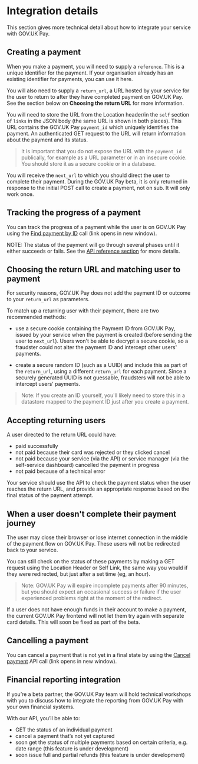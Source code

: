 # Integration details

This section gives more technical detail about how to integrate your service with GOV.UK Pay.

## Creating a payment

When you make a payment, you will need to supply a ``reference``. This is a unique identifier for the payment. If your organisation already has an existing identifier for payments, you can use it here.

You will also need to supply a ``return_url``, a URL hosted by your service for the user to return to after they have completed payment on GOV.UK Pay. See the section below on **Choosing the return URL** for more information.

You will need to store the URL from the Location header/in the ``self`` section of ``links`` in the JSON body (the same URL is shown in both places).  This URL contains the GOV.UK Pay ``payment_id`` which uniquely identifies the payment. An authenticated GET request to the URL will return information about the payment and its status.

>It is important that you do not expose the URL with the ``payment_id`` publically, for example as a URL parameter or in an insecure cookie. You should store it as a secure cookie or in a database.

You will receive the ``next_url``  to which you should direct the user to complete their payment. During the GOV.UK Pay beta, it is only returned in response to the initial POST call to create a payment, not on sub. It will only work once.


## Tracking the progress of a payment

You can track the progress of a payment while the user is on GOV.UK Pay using the <a href="https://gds-payments.gelato.io/api-explorer/gov-uk-pay-api/versions/1.0.1/v1/find-payment-by-id" target="blank">Find payment by ID</a> call (link opens in new window).

NOTE: The status of the payment will go through several phases until it either succeeds or fails. See the [API reference section](https://docs.payments.service.gov.uk/#api-reference) for more details.

## Choosing the return URL and matching user to payment

For security reasons, GOV.UK Pay does not add the payment ID or outcome to your ``return_url`` as parameters.

To match up a returning user with their payment, there are two recommended methods:

+ use a secure cookie containing the Payment ID from GOV.UK Pay, issued by your service when the payment is created (before sending the user to ``next_url``). Users won't be able to decrypt a secure cookie, so a fraudster could not alter the payment ID and intercept other users' payments.

+ create a secure random ID (such as a UUID) and include this as part of the ``return_url``, using a different ``return_url`` for each payment. Since a securely generated UUID is not guessable, fraudsters will not be able to intercept users’ payments.

>Note: If you create an ID yourself, you'll likely need to store this in a datastore mapped to the payment ID just after you create a payment.

## Accepting returning users

 A user directed to the return URL could have:
 
 - paid successfully
 - not paid because their card was rejected or they clicked cancel
 - not paid because your service (via the API) or service manager (via the self-service dashboard) cancelled the payment in progress
 - not paid because of a technical error

Your service should use the API to check the payment status when the user reaches the return URL, and provide an appropriate response based on the final status of the payment attempt.

## When a user doesn't complete their payment journey

The user may close their browser or lose internet connection in the middle of the payment flow on GOV.UK Pay. These users will not be redirected back to your service.

You can still check on the status of these payments by making a GET request using the Location Header or Self Link, the same way you would if they were redirected, but just after a set time (eg, an hour).

>Note: GOV.UK Pay will expire incomplete payments after 90 minutes, but you should expect an occasional success or failure if the user experienced problems right at the moment of the redirect.

If a user does not have enough funds in their account to make a payment, the current GOV.UK Pay frontend will not let them try again with separate card details. This will soon be fixed as part of the beta.


## Cancelling a payment

You can cancel a payment that is not yet in a final state by using the <a href="https://gds-payments.gelato.io/api-explorer/gov-uk-pay-api/versions/1.0.1/payment-id/cancel-payment" target="blank">Cancel payment</a> API call (link opens in new window).


## Financial reporting integration

If you’re a beta partner, the GOV.UK Pay team will hold technical workshops with you to discuss how to integrate the reporting from GOV.UK Pay with your own financial systems.

With our API,  you’ll be able to:

 - GET the status of an individual payment
 - cancel a payment that’s not yet captured
 - soon get the status of multiple payments based on certain criteria, e.g. date range (this feature is under development)
 - soon issue full and partial refunds (this feature is under development)
